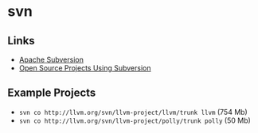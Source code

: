 # svn


## Links

- [Apache Subversion](https://subversion.apache.org/)
- [Open Source Projects Using Subversion](http://svn.apache.org/repos/asf/subversion/branches/1.5.x/www/testimonials.html#open-source-projects-using-svn)

## Example Projects

- `svn co http://llvm.org/svn/llvm-project/llvm/trunk llvm` (754 Mb)
- `svn co http://llvm.org/svn/llvm-project/polly/trunk polly` (50 Mb)
